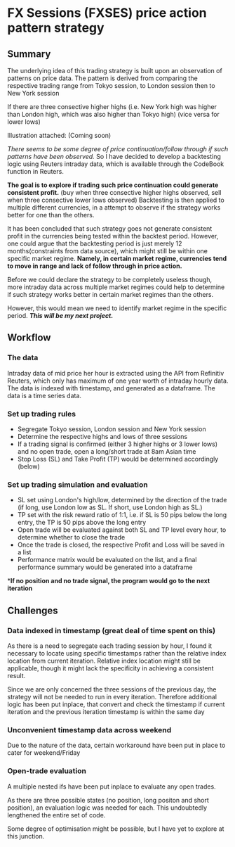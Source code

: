 # FX Sessions (FXSES) price action pattern strategy

## Summary
The underlying idea of this trading strategy is built upon an observation of patterns on price data. 
The pattern is derived from comparing the respective trading range from Tokyo session, to London session then to New York session

If there are three consective higher highs (i.e. New York high was higher than London high, which was also higher than Tokyo high)
(vice versa for lower lows)

Illustration attached: (Coming soon)

_There seems to be some degree of price continuation/follow through if such patterns have been observed._
So I have decided to develop a backtesting logic using Reuters intraday data, which is available through the CodeBook function in Reuters.

**The goal is to explore if trading such price continuation could generate consistent profit.**
(buy when three consective higher highs observed, sell when three consective lower lows observed)
Backtesting is then applied to multiple different currencies, in a attempt to observe if the strategy works better for one than the others.

It has been concluded that such strategy goes not generate consistent profit in the currencies being tested within the backtest period.
However, one could argue that the backtesting period is just merely 12 months(constraints from data source), which might still be within one specific market regime.
**Namely, in certain market regime, currencies tend to move in range and lack of follow through in price action.**

Before we could declare the strategy to be completely useless though, more intraday data across multiple market regimes could help to determine if such strategy works better in certain market regimes than the others.

However, this would mean we need to identify market regime in the specific period. **_This will be my next project._**

## Workflow
### The data
Intraday data of mid price her hour is extracted using the API from Refinitiv Reuters, which only has maximum of one year worth of intraday hourly data.
The data is indexed with timestamp, and generated as a dataframe. The data is a time series data.

### Set up trading rules
- Segregate Tokyo session, London session and New York session
- Determine the respective highs and lows of three sessions
- If a trading signal is confirmed (either 3 higher highs or 3 lower lows) and no open trade, open a long/short trade at 8am Asian time
- Stop Loss (SL) and Take Profit (TP) would be determined accordingly (below)

### Set up trading simulation and evaluation
- SL set using London's high/low, determined by the direction of the trade (if long, use London low as SL. If short, use London high as SL.)
- TP set with the risk reward ratio of 1:1, i.e. if SL is 50 pips below the long entry, the TP is 50 pips above the long entry
- Open trade will be evaluated against both SL and TP level every hour, to determine whether to close the trade
- Once the trade is closed, the respective Profit and Loss will be saved in a list
- Performance matrix would be evaluated on the list, and a final performance summary would be generated into a dataframe

***If no position and no trade signal, the program would go to the next iteration**

## Challenges
### Data indexed in timestamp (great deal of time spent on this)
As there is a need to segregate each trading session by hour, I found it necessary to locate using specific timestamps rather than the relative index location from current iteration. Relative index location might still be applicable, though it might lack the specificity in achieving a consistent result.

Since we are only concerned the three sessions of the previous day, the strategy will not be needed to run in every iteration. Therefore additional logic has been put inplace, that convert and check the timestamp if current iteration and the previous iteration timestamp is within the same day

### Unconvenient timestamp data across weekend
Due to the nature of the data, certain workaround have been put in place to cater for weekend/Friday

### Open-trade evaluation
A multiple nested ifs have been put inplace to evaluate any open trades. 

As there are three possible states (no position, long positon and short position), an evaluation logic was needed for each. 
This undoubtedly lengthened the entire set of code.

Some degree of optimisation might be possible, but I have yet to explore at this junction. 
